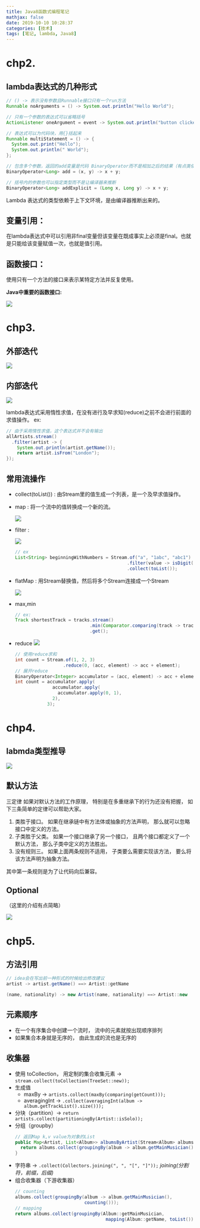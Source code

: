```yaml
---
title: Java8函数式编程笔记
mathjax: false
date: 2019-10-10 10:28:37
categories: [技术]
tags: [笔记, lambda, Java8]
---
```

# chp2.
## lambda表达式的几种形式
```java
// () -> 表示没有参数且Runnable接口只有一个run方法
Runnable noArguments = () -> System.out.println("Hello World");

// 只有一个参数的表达式可以省略括号
ActionListener oneArgument = event -> System.out.println("button clicked");

// 表达式可以为代码块，用{}括起来
Runnable multiStatement = () -> {
  System.out.print("Hello");
  System.out.println(" World");
};

// 包含多个参数，返回的add变量是代码 BinaryOperator而不是相加之后的结果（有点类似于将函数作为变量）
BinaryOperator<Long> add = (x, y) -> x + y;

// 括号内的参数也可以指定类型而不是让编译器来推断
BinaryOperator<Long> addExplicit = (Long x, Long y) -> x + y;
```
Lambda 表达式的类型依赖于上下文环境，是由编译器推断出来的。
<!-- more -->
## 变量引用：
在lambda表达式中可以引用非final变量但该变量在既成事实上必须是final。也就是只能给该变量赋值一次，也就是值引用。
  
## 函数接口： 
使用只有一个方法的接口来表示某特定方法并反复使用。

**Java中重要的函数接口:**

![](https://i.loli.net/2019/10/10/Nz1AqOGckvy6oQb.png)

# chp3.
## 外部迭代
![](https://i.loli.net/2019/10/10/kwthMAbH8qj3pxP.png)
## 内部迭代
![](https://i.loli.net/2019/10/10/EHnfu1btTY36jA9.png)

lambda表达式采用惰性求值，在没有进行及早求知(reduce)之前不会进行前面的求值操作。 ex:
```java
// 由于采用惰性求值，这个表达式并不会有输出
allArtists.stream()
  .filter(artist -> {
    System.out.println(artist.getName());
    return artist.isFrom("London");
});
```

## 常用流操作
- collect(toList()) : 由Stream里的值生成一个列表，是一个及早求值操作。
- map : 将一个流中的值转换成一个新的流。

  ![](https://i.loli.net/2019/10/10/c2jMov3WdPr9EBt.png)
- filter : 
  
  ![](https://i.loli.net/2019/10/10/itrKHuPpdFNwclO.png)
  ```java
  // ex
  List<String> beginningWithNumbers = Stream.of("a", "1abc", "abc1")
                                            .filter(value -> isDigit(value.charAt(0)))
                                            .collect(toList());
  ```
- flatMap : 用Stream替换值，然后将多个Stream连接成一个Stream
  
  ![](https://i.loli.net/2019/10/10/CXHNdA6qwcfIBTh.png)
- max,min
  ```java
  // ex:
  Track shortestTrack = tracks.stream()
                              .min(Comparator.comparing(track -> track.getLength()))
                              .get();
  ```
- reduce
  ![](https://i.loli.net/2019/10/16/eN391KnJkwFd4rR.png)
  ```java
  // 使用reduce求和
  int count = Stream.of(1, 2, 3)
                    .reduce(0, (acc, element) -> acc + element);
  // 展开reduce
  BinaryOperator<Integer> accumulator = (acc, element) -> acc + element;
  int count = accumulator.apply(
                accumulator.apply(
                  accumulator.apply(0, 1),
                2),
              3);
  ```

# chp4.
## labmda类型推导
![](https://i.loli.net/2019/10/17/2sAYHGfh5b3uLW7.png)

## 默认方法
三定律
如果对默认方法的工作原理， 特别是在多重继承下的行为还没有把握， 如下三条简单的定律可以帮助大家。
1. 类胜于接口。 如果在继承链中有方法体或抽象的方法声明， 那么就可以忽略接口中定义的方法。
2. 子类胜于父类。 如果一个接口继承了另一个接口， 且两个接口都定义了一个默认方法，
那么子类中定义的方法胜出。
3. 没有规则三。 如果上面两条规则不适用， 子类要么需要实现该方法， 要么将该方法声明为抽象方法。


其中第一条规则是为了让代码向后兼容。

## Optional
（这里的介绍有点简略）

![](https://i.loli.net/2019/10/17/Zm8BteWY7kdyMUv.png)

# chp5.
## 方法引用
```java
// idea会在写出前一种形式的时候给出修改建议
artist -> artist.getName() ==> Artist::getName

(name, nationality) -> new Artist(name, nationality) ==> Artist::new
```

## 元素顺序
- 在一个有序集合中创建一个流时， 流中的元素就按出现顺序排列
- 如果集合本身就是无序的， 由此生成的流也是无序的

## 收集器
- 使用 toCollection， 用定制的集合收集元素 -> `stream.collect(toCollection(TreeSet::new));`
- 生成值
  - maxBy -> `artists.collect(maxBy(comparing(getCount)));`
  - averagingInt -> `.collect(averagingInt(album -> album.getTrackList().size()));`
- 分块（partition）-> `return artists.collect(partitioningBy(Artist::isSolo));`
- 分组（groupby）
  ```java
  // 返回Map k,v value为对象的List
  public Map<Artist, List<Album>> albumsByArtist(Stream<Album> albums) {
    return albums.collect(groupingBy(album -> album.getMainMusician()));
  }
  ```
- 字符串 -> `.collect(Collectors.joining(", ", "[", "]"));` *joining(分割符，前缀，后缀)*
- 组合收集器（下游收集器）
  ```java
  // counting
  albums.collect(groupingBy(album -> album.getMainMusician(),
                            counting()));
  // mapping
  return albums.collect(groupingBy(Album::getMainMusician,
                                    mapping(Album::getName, toList())));
  ```
